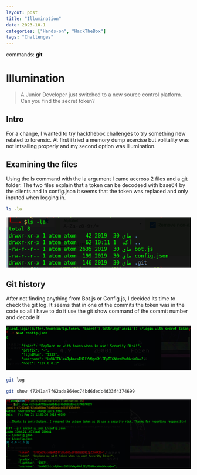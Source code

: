 ```yaml
---
layout: post
title: "Illumination"
date: 2023-10-1 
categories: ["Hands-on", "HackTheBox"]
tags: "Challenges"
---
```


commands: **git**

# Illumination
> A Junior Developer just switched to a new source control platform. Can you find the secret token?


## Intro
For a change, I wanted to try hackthebox challenges to try something new related to forensic. At first i tried a memory dump exercise but volitality was not intsalling properly and my second option was Illumination. 


## Examining the files

Using the ls command with the la argument I came accross 2 files and a git folder. The two files explain that a token can be decodeed with base64 by the clients and in config.json it seems that the token was replaced and only inputed when logging in. 


```bash 
ls -la
```

![FileList](/images/Illumination/Illumination-la.png)


## Git history 
After not finding anything from Bot.js or Config.js, I decided its time to check the git log. It seems that in one of the commits the token was in the code so all i have to do it use the git show command of the commit number and decode it!

![configJs](/images/Illumination/configJS.png)

```bash 
git log 
```

```bash 
git show 47241a47f62ada864ec74bd6dedc4d33f4374699
```
![configJs](/images/Illumination/gitshow.png)
